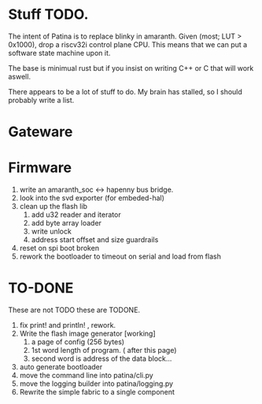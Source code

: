 # Stuff TODO.

The intent of Patina is to replace blinky in amaranth. Given (most; LUT > 0x1000), drop a riscv32i control plane CPU. This means that we can put a software state machine upon it.

The base is minimual rust but if you insist on writing C++ or C  that will work aswell. 

There appears to be a lot of stuff to do. My brain has stalled,
so I should probably write a list.

# Gateware


# Firmware

1. write an amaranth_soc <-> hapenny bus bridge.
1. look into the svd exporter (for embeded-hal)
1. clean up the flash lib
   1.  add u32 reader and iterator
   1.  add byte array loader
   1.  write unlock
   1.  address start offset and size guardrails
1. reset on spi boot broken
1. rework the bootloader to timeout on serial and load from flash


# TO-DONE

These are not TODO these are TODONE.

1. fix print! and println! , rework.
1. Write the flash image generator [working]
   1. a page of config  (256 bytes)
   2. 1st word length of program. ( after this page)
   3. second word is address of the data block...
1. auto generate bootloader
1. move the command line into patina/cli.py
1.  move the logging builder into patina/logging.py
1. Rewrite the simple fabric to a single component